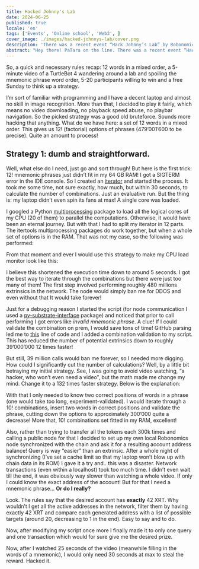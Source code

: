 ```yaml
---
title: Hacked Johnny's Lab
date: 2024-06-25
published: true
locale: 'en'
tags: ['Events', 'Online school', 'Web3', ]
cover_image: ./images/hacked-johnnys-lab/cover.png
description: 'There was a recent event “Hack Johnny’s Lab” by Robonomics and I believe I did hack it in a way! Apart from the very first try which I lost due to rules misunderstanding, I won every round I took part in and here is a short “howto” story.'
abstract: "Hey there! PaTara on the line. There was a recent event “Hack Johnny’s Lab” by Robonomics and I believe I did hack it in a way! Apart from the very first try which I lost due to rules misunderstanding, I won every round I took part in and here is a short “howto” story. Pavel Tarasov [PaTara]"
---
```


So, a quick and necessary rules recap: 12 words in a mixed order, a 5-minute video of a TurtleBot 4 wandering around a lab 
and spoiling the mnemonic phrase word order, 5-20 participants willing to win and a free Sunday to think up a strategy.

<rb-image zoom src="hacked-johnnys-lab/0.png" alt="Game Interface"/>


I’m sort of familiar with programming and I have a decent laptop and almost no skill in image recognition. More than that, 
I decided to play it fairly, which means no video downloading, no playback speed abuse, no playbar navigation. 
So the picked strategy was a good old bruteforce. Sounds more hacking that anything.
What do we have here: a set of 12 words in a mixed order. This gives us 12! (factorial) options of phrases 
(479’001’600 to be precise). Quite an amount to process!


## Strategy 1: dumb and straightforward.

Well, what else do I need, just go and sort through! But here is the first trick: 12! mnemonic phrases just didn’t fit in 
my 64 GB RAM! I got a SIGTERM error in the IDE console. 
So I created an [iterator](https://docs.python.org/3/library/itertools.html#itertools.permutations) and started the process. 
It took me some time, not sure exactly, how much, but within 30 seconds, to calculate the number of combinations. 
Just an evaluative run. But the thing is: my laptop didn’t even spin its fans at max! A single core was loaded. 

I googled a Python [multiprocessing](https://docs.python.org/3/library/multiprocessing.html) package to load all 
the logical cores of my CPU (20 of them) to parallel the computations. Otherwise, it would have been an eternal journey. 
But with that I had to split my iterator in 12 parts. The itertools multiprocessing packages do work together, 
but when a whole set of options is in the RAM. That was not my case, so the following was performed:

<rb-image zoom src="hacked-johnnys-lab/1.png" alt="Parallelizing"/>


From that moment and ever I would use this strategy to make my CPU load monitor look like this:

<rb-image zoom src="hacked-johnnys-lab/1_1.png" alt="CPU Load"/>


I believe this shortened the execution time down to around 5 seconds. I got the best way to iterate through 
the combinations but there were just too many of them! The first step involved performing roughly 480 millions 
extrinsics in the network. The node would simply ban me for DDOS and even without that It would take forever!

<rb-image zoom src="hacked-johnnys-lab/2.png" alt="1st Attempt"/>


Just for a debugging reason I started the script (for node communication I used a 
[py-substrate-interface](https://pypi.org/project/substrate-interface/1.0.3/) package) and noticed that prior to call 
performing I got errors like _invalid mnemonic phrase_. A clue! If I could validate the combination on prem, 
I would save tons of time! GitHub parsing led me to 
[this](https://github.com/polkascan/py-substrate-interface/blob/master/substrateinterface/keypair.py#L170) 
line of code and I added a combination validation to my script. This has reduced the number of potential extrinsics down
to roughly 39’000’000 12 times faster!

<rb-image zoom src="hacked-johnnys-lab/3.png" alt="2nd Attempt"/>


But still, 39 million calls would ban me forever, so I needed more digging. How could I significantly cut the 
number of calculations? Well, by a little bit betraying my initial strategy. See, I was going to avoid video watching, 
“a hacker, who won’t even need a video”, but the math made me change my mind. Change it to a 132 times faster strategy. 
Below is the explanation:

<rb-image zoom src="hacked-johnnys-lab/4.png" alt="2 Words Insertion"/>


With that I only needed to know two correct positions of words in a phrase (one would take too long, experiment-validated). 
I would iterate through a 10! combinations, insert two words in correct positions and validate the phrase, 
cutting down the options to approximately 300’000 quite a decrease! More that, 10! combinations set fitted in my RAM, excellent!

<rb-image zoom src="hacked-johnnys-lab/5.png" alt="3rd Attempt"/>


Also, rather than trying to transfer all the tokens each 300k times and calling a public node for that I decided to set 
up my own local Robonomics node synchronized with the chain and ask it for a resulting account address balance! 
Query is way “easier” than an extrinsic. After a whole night of synchronizing (I’ve set a cache limit so that my 
laptop won’t blow up with chain data in its ROM) I gave it a try and.. this was a disaster. Network transactions 
(even within a localhost) took too much time. I didn’t even wait till the end, it was obviously way slower than 
watching a whole video. If only I could know the exact address of the account! But for that I need a mnemonic phrase… **Or do I really?**

Look. The rules say that the desired account has **exactly** 42 XRT. Why wouldn’t I get all the active addresses in the network,
filter them by having exactly 42 XRT and compare each generated address with a list of possible targets 
(around 20, decreasing to 1 in the end). Easy to say and to do. 

Now, after modifying my script once more I finally made it to only one query and one transaction which would for sure 
give me the desired prize.

<rb-image zoom src="hacked-johnnys-lab/6.png" alt="4th Attempt"/>


Now, after I watched 25 seconds of the video (meanwhile filling in the words of a mnemonic), 
I would only need 30 seconds at max to steal the reward. Hacked it.

<rb-image zoom src="hacked-johnnys-lab/7.png" alt="Discord Bot Notification"/>




